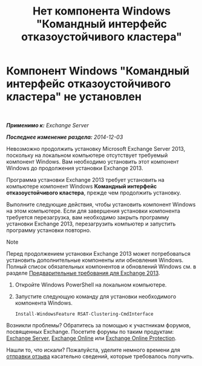 ﻿---
title: 'Нет компонента Windows "Командный интерфейс отказоустойчивого кластера"'
TOCTitle: Компонент Windows "Командный интерфейс отказоустойчивого кластера" не установлен
ms:assetid: 0d839514-5ab7-497d-8945-41392b4c3980
ms:mtpsurl: https://technet.microsoft.com/ru-ru/library/ms.exch.setupreadiness.rsatclusteringcmdinterfaceinstalled(v=EXCHG.150)
ms:contentKeyID: 51408001
ms.date: 04/30/2018
mtps_version: v=EXCHG.150
ms.translationtype: HT
---

# Компонент Windows \"Командный интерфейс отказоустойчивого кластера\" не установлен

 

_**Применимо к:** Exchange Server_

_**Последнее изменение раздела:** 2014-12-03_

Невозможно продолжить установку Microsoft Exchange Server 2013, поскольку на локальном компьютере отсутствует требуемый компонент Windows. Вам необходимо установить этот компонент Windows до продолжения установки Exchange 2013.

Программа установки Exchange 2013 требует установить на компьютере компонент Windows **Командный интерфейс отказоустойчивого кластера**, прежде чем продолжить установку.

Выполните следующие действия, чтобы установить компонент Windows на этом компьютере. Если для завершения установки компонента требуется перезагрузка, вам необходимо закрыть программу установки Exchange 2013, перезагрузить компьютер и запустить программу установки повторно.

> [!NOTE]  
> Перед продолжением установки Exchange 2013 может потребоваться установить дополнительные компоненты или обновления Windows. Полный список обязательных компонентов и обновлений Windows см. в разделе <a href="exchange-2013-prerequisites-exchange-2013-help.md">Предварительные требования для Exchange 2013</a>.


1.  Откройте Windows PowerShell на локальном компьютере.

2.  Запустите следующую команду для установки необходимого компонента Windows.
    
        Install-WindowsFeature RSAT-Clustering-CmdInterface

Возникли проблемы? Обратитесь за помощью к участникам форумов, посвященных Exchange. Посетите форумы по таким продуктам: [Exchange Server](https://go.microsoft.com/fwlink/p/?linkid=60612), [Exchange Online](https://go.microsoft.com/fwlink/p/?linkid=267542) или [Exchange Online Protection](https://go.microsoft.com/fwlink/p/?linkid=285351).

Нашли то, что искали? Пожалуйста, уделите немного времени для [отправки отзыва](mailto:exsetuphelpfeedback@microsoft.com?subject=exchange%202013%20setup%20help%20feedbac) касательно сведений, которые требовалось получить.

